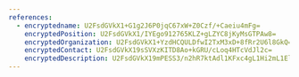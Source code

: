 ```yaml
---
references:
  - encryptedname: U2FsdGVkX1+G1g2J6P0jqC67xW+Z0Czf/+Caeiu4mFg=
    encryptedPosition: U2FsdGVkX1/IYEgo912765KLZ+gLZYC8jKyMsGTPAw8=
    encryptedOrganization: U2FsdGVkX1+YzdHCQULDfwI2TxM3xD+8fRr2U6l8GkQ=
    encryptedContact: U2FsdGVkX19sSVXzKITD8Ao+kGRU/cLoq4HTcVdJl2c=
    encryptedDescription: U2FsdGVkX19mPESS3/n2hR7ktAdl1KFxc4gL1Hi2mL1Elv0EvGJtsbqdCkqQ0dFJstLJ2UheqXkwbVzzPcILK19ChRagCYquUH2otUcZQdlLZRzbYbvtP7n4UjGXXoDtGNOK4t819jKflmbYPEAdWX1DtKO+tZu0BrOXIow+RFsweYb5fFo6giGi1pkcpFYzq3bB8jMdRjM4mGVKpAsun1UoZs+dCM2p51RQFKzw3UQ=
---
```

